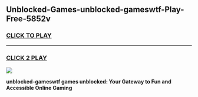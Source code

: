 
## Unblocked-Games-unblocked-gameswtf-Play-Free-5852v
<h3>
<a href="https://premium76.site?title=unblocked-gameswtf&ref=21A">CLICK TO PLAY</a></h3>
<hr>

<h3>
<a href="https://premium76.site?title=unblocked-gameswtf&ref=21A">CLICK 2 PLAY</a>
  
</h3>

<a href="https://premium76.site?title=unblocked-gameswtf&ref=21A"><img src="https://clearcache.store/games.png"></a>


**unblocked-gameswtf games unblocked: Your Gateway to Fun and Accessible Online Gaming**
